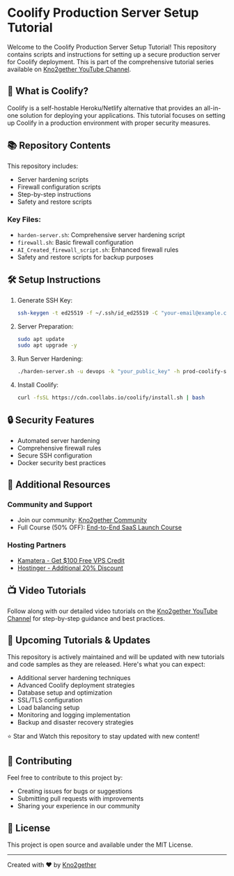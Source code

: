 # Coolify Production Server Setup Tutorial

Welcome to the Coolify Production Server Setup Tutorial! This repository contains scripts and instructions for setting up a secure production server for Coolify deployment. This is part of the comprehensive tutorial series available on [Kno2gether YouTube Channel](https://youtube.com/@kno2gether).

## 🚀 What is Coolify?

Coolify is a self-hostable Heroku/Netlify alternative that provides an all-in-one solution for deploying your applications. This tutorial focuses on setting up Coolify in a production environment with proper security measures.

## 📚 Repository Contents

This repository includes:

- Server hardening scripts
- Firewall configuration scripts
- Step-by-step instructions
- Safety and restore scripts

### Key Files:
- `harden-server.sh`: Comprehensive server hardening script
- `firewall.sh`: Basic firewall configuration
- `AI_Created_firewall_script.sh`: Enhanced firewall rules
- Safety and restore scripts for backup purposes

## 🛠️ Setup Instructions

1. Generate SSH Key:
   ```bash
   ssh-keygen -t ed25519 -f ~/.ssh/id_ed25519 -C "your-email@example.com"
   ```

2. Server Preparation:
   ```bash
   sudo apt update
   sudo apt upgrade -y
   ```

3. Run Server Hardening:
   ```bash
   ./harden-server.sh -u devops -k "your_public_key" -h prod-coolify-server
   ```

4. Install Coolify:
   ```bash
   curl -fsSL https://cdn.coollabs.io/coolify/install.sh | bash
   ```

## 🔒 Security Features

- Automated server hardening
- Comprehensive firewall rules
- Secure SSH configuration
- Docker security best practices

## 🌟 Additional Resources

### Community and Support
- Join our community: [Kno2gether Community](https://community.kno2gether.com)
- Full Course (50% OFF): [End-to-End SaaS Launch Course](https://knolabs.biz/course-at-discount)

### Hosting Partners
- [Kamatera - Get $100 Free VPS Credit](https://knolabs.biz/100-dollar-free-credit)
- [Hostinger - Additional 20% Discount](https://knolabs.biz/20-Percent-Off-VPS)

## 📺 Video Tutorials

Follow along with our detailed video tutorials on the [Kno2gether YouTube Channel](https://youtube.com/@kno2gether) for step-by-step guidance and best practices.

## 🔄 Upcoming Tutorials & Updates

This repository is actively maintained and will be updated with new tutorials and code samples as they are released. Here's what you can expect:

- Additional server hardening techniques
- Advanced Coolify deployment strategies
- Database setup and optimization
- SSL/TLS configuration
- Load balancing setup
- Monitoring and logging implementation
- Backup and disaster recovery strategies

⭐ Star and Watch this repository to stay updated with new content!

## 🤝 Contributing

Feel free to contribute to this project by:
- Creating issues for bugs or suggestions
- Submitting pull requests with improvements
- Sharing your experience in our community

## 📝 License

This project is open source and available under the MIT License.

---

Created with ❤️ by [Kno2gether](https://youtube.com/@kno2gether)
